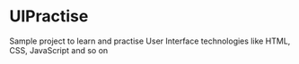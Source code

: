 # UIPractise
Sample project to learn and practise User Interface technologies like HTML, CSS, JavaScript and so on
